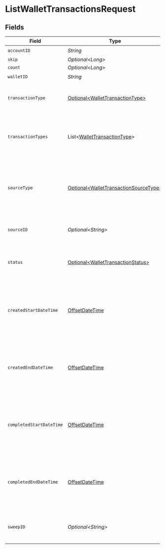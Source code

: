 # ListWalletTransactionsRequest


## Fields

| Field                                                                                            | Type                                                                                             | Required                                                                                         | Description                                                                                      | Example                                                                                          |
| ------------------------------------------------------------------------------------------------ | ------------------------------------------------------------------------------------------------ | ------------------------------------------------------------------------------------------------ | ------------------------------------------------------------------------------------------------ | ------------------------------------------------------------------------------------------------ |
| `accountID`                                                                                      | *String*                                                                                         | :heavy_check_mark:                                                                               | N/A                                                                                              |                                                                                                  |
| `skip`                                                                                           | *Optional\<Long>*                                                                                | :heavy_minus_sign:                                                                               | N/A                                                                                              | 60                                                                                               |
| `count`                                                                                          | *Optional\<Long>*                                                                                | :heavy_minus_sign:                                                                               | N/A                                                                                              | 20                                                                                               |
| `walletID`                                                                                       | *String*                                                                                         | :heavy_check_mark:                                                                               | N/A                                                                                              |                                                                                                  |
| `transactionType`                                                                                | [Optional\<WalletTransactionType>](../../models/components/WalletTransactionType.md)             | :heavy_minus_sign:                                                                               | Optional parameter to filter by transaction type.                                                |                                                                                                  |
| `transactionTypes`                                                                               | List\<[WalletTransactionType](../../models/components/WalletTransactionType.md)>                 | :heavy_minus_sign:                                                                               | Optional, comma-separated parameter to filter by transaction types.                              |                                                                                                  |
| `sourceType`                                                                                     | [Optional\<WalletTransactionSourceType>](../../models/components/WalletTransactionSourceType.md) | :heavy_minus_sign:                                                                               | Optional parameter to filter by source type (i.e. transfer, dispute, issuing-transaction).       |                                                                                                  |
| `sourceID`                                                                                       | *Optional\<String>*                                                                              | :heavy_minus_sign:                                                                               | Optional parameter to filter by source ID.                                                       |                                                                                                  |
| `status`                                                                                         | [Optional\<WalletTransactionStatus>](../../models/components/WalletTransactionStatus.md)         | :heavy_minus_sign:                                                                               | Optional parameter to filter by status (`pending` or `completed`).                               |                                                                                                  |
| `createdStartDateTime`                                                                           | [OffsetDateTime](https://docs.oracle.com/javase/8/docs/api/java/time/OffsetDateTime.html)        | :heavy_minus_sign:                                                                               | Optional date-time which inclusively filters all transactions created after this date-time.      |                                                                                                  |
| `createdEndDateTime`                                                                             | [OffsetDateTime](https://docs.oracle.com/javase/8/docs/api/java/time/OffsetDateTime.html)        | :heavy_minus_sign:                                                                               | Optional date-time which exclusively filters all transactions created before this date-time.     |                                                                                                  |
| `completedStartDateTime`                                                                         | [OffsetDateTime](https://docs.oracle.com/javase/8/docs/api/java/time/OffsetDateTime.html)        | :heavy_minus_sign:                                                                               | Optional date-time which inclusively filters all transactions completed after this date-time.    |                                                                                                  |
| `completedEndDateTime`                                                                           | [OffsetDateTime](https://docs.oracle.com/javase/8/docs/api/java/time/OffsetDateTime.html)        | :heavy_minus_sign:                                                                               | Optional date-time which exclusively filters all transactions completed before this date-time.   |                                                                                                  |
| `sweepID`                                                                                        | *Optional\<String>*                                                                              | :heavy_minus_sign:                                                                               | Optional ID to filter for transactions accrued in a sweep.                                       |                                                                                                  |